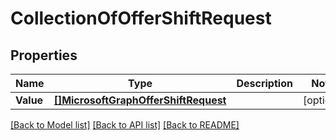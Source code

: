 # CollectionOfOfferShiftRequest

## Properties

Name | Type | Description | Notes
------------ | ------------- | ------------- | -------------
**Value** | [**[]MicrosoftGraphOfferShiftRequest**](microsoft.graph.offerShiftRequest.md) |  | [optional] 

[[Back to Model list]](../README.md#documentation-for-models) [[Back to API list]](../README.md#documentation-for-api-endpoints) [[Back to README]](../README.md)



